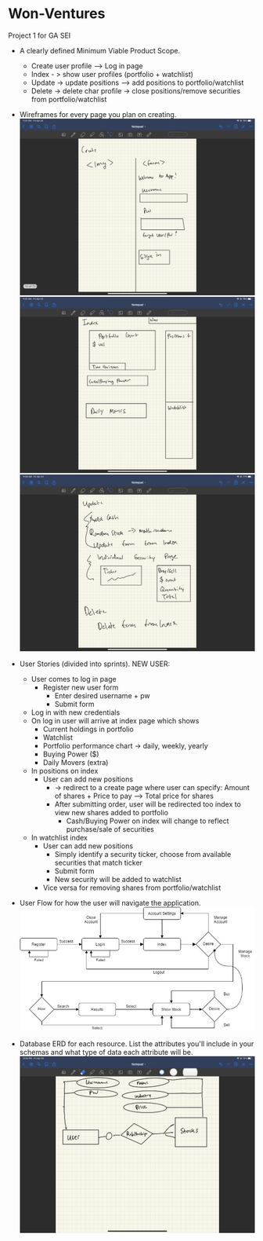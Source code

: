 # Won-Ventures
Project 1 for GA SEI


- A clearly defined Minimum Viable Product Scope.
  - Create user profile —> Log in page 
  - Index - > show user profiles (portfolio + watchlist) 
  - Update -> update positions —> add positions to portfolio/watchlist 
  - Delete -> delete char profile -> close positions/remove securities from portfolio/watchlist 

- Wireframes for every page you plan on creating.
  ![Login Wireframe](assets/login.png)
  ![Index Wireframe](assets/index.png)
  ![Update Wireframe](assets/update.png)

- User Stories (divided into sprints).
  NEW USER: 
  - User comes to log in page 
    - Register new user form
      - Enter desired username + pw 
      - Submit form
  - Log in with new credentials 
  - On log in user will arrive at index page which shows 
    - Current holdings in portfolio
    - Watchlist
    - Portfolio performance chart -> daily, weekly, yearly 
    - Buying Power ($) 
    - Daily Movers (extra) 
  - In positions on index 
    - User can add new positions 
      - -> redirect to a create page where user can specify: Amount of shares + Price to pay —> Total price for shares 
      - After submitting order, user will be redirected too index to view new shares added to portfolio 
        - Cash/Buying Power on index will change to reflect purchase/sale of securities 
  - In watchlist index 
    - User can add new positions 
      - Simply identify a security ticker, choose from available securities that match ticker 
      - Submit form
      - New security will be added to watchlist 
    - Vice versa for removing shares from portfolio/watchlist

- User Flow for how the user will navigate the application.
  ![User Flow](assets/flow.jpg)

- Database ERD for each resource. List the attributes you'll include in your schemas and what type of data each attribute will be.
  ![Database ERD](assets/db_erd.png)
